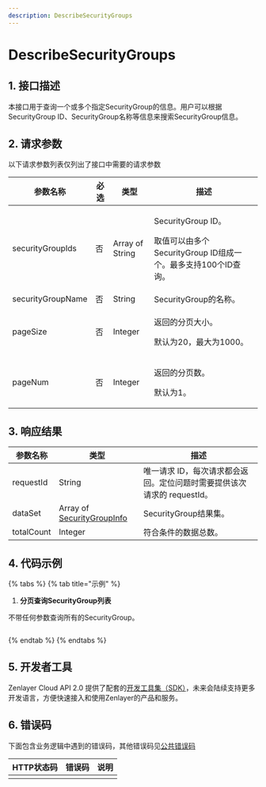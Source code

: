 ```yaml
---
description: DescribeSecurityGroups
---
```


# DescribeSecurityGroups

## 1. 接口描述

本接口用于查询一个或多个指定SecurityGroup的信息。用户可以根据SecurityGroup ID、SecurityGroup名称等信息来搜索SecurityGroup信息。



## 2. 请求参数

以下请求参数列表仅列出了接口中需要的请求参数

| 参数名称              | 必选 | 类型              | 描述                                                                       |
| ----------------- | -- | --------------- | ------------------------------------------------------------------------ |
| securityGroupIds  | 否  | Array of String | <p>SecurityGroup ID。</p><p>取值可以由多个SecurityGroup ID组成一个。最多支持100个ID查询。</p> |
| securityGroupName | 否  | String          | SecurityGroup的名称。                                                        |
| pageSize          | 否  | Integer         | <p>返回的分页大小。</p><p>默认为20，最大为1000。</p>                                     |
| pageNum           | 否  | Integer         | <p>返回的分页数。</p><p>默认为1。</p>                                               |



## 3. 响应结果

| 参数名称       | 类型                                                                   | 描述                                         |
| ---------- | -------------------------------------------------------------------- | ------------------------------------------ |
| requestId  | String                                                               | 唯一请求 ID，每次请求都会返回。定位问题时需要提供该次请求的 requestId。 |
| dataSet    | Array of [SecurityGroupInfo](../shu-ju-jie-gou.md#securitygroupinfo) | SecurityGroup结果集。                          |
| totalCount | Integer                                                              | 符合条件的数据总数。                                 |



## 4. 代码示例

{% tabs %}
{% tab title="示例" %}
1. **分页查询SecurityGroup列表**

不带任何参数查询所有的SecurityGroup。

```json
```
{% endtab %}
{% endtabs %}



## 5. 开发者工具

Zenlayer Cloud API 2.0 提供了配套的[开发工具集（SDK）](../../api-introduction/sdk/)，未来会陆续支持更多开发语言，方便快速接入和使用Zenlayer的产品和服务。



## 6. 错误码

下面包含业务逻辑中遇到的错误码，其他错误码见[公共错误码](../../api-introduction/instruction/commonerrorcode.md)

| HTTP状态码 | 错误码 | 说明 |
| ------- | --- | -- |
|         |     |    |
